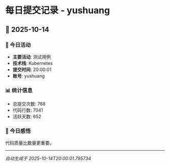 # 每日提交记录 - yushuang

## 📅 2025-10-14

### 🎯 今日活动
- **主要活动**: 测试用例
- **技术栈**: Kubernetes
- **提交时间**: 20:00:01
- **账号**: yushuang

### 📊 统计信息
- 总提交次数: 768
- 代码行数: 7041
- 活跃天数: 652

### 💭 今日感悟
代码质量比数量更重要。

---
*自动生成于 2025-10-14T20:00:01.795734*
